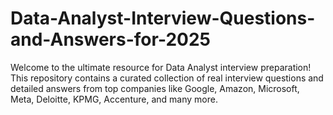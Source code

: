 # Data-Analyst-Interview-Questions-and-Answers-for-2025
Welcome to the ultimate resource for Data Analyst interview preparation! This repository contains a curated collection of real interview questions and detailed answers from top companies like Google, Amazon, Microsoft, Meta, Deloitte, KPMG, Accenture, and many more.
